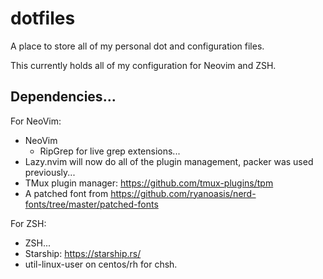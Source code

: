 # dotfiles
A place to store all of my personal dot and configuration files.

This currently holds all of my configuration for Neovim and ZSH.

## Dependencies...

For NeoVim:
- NeoVim
    - RipGrep for live grep extensions...
- Lazy.nvim will now do all of the plugin management, packer was used previously...
- TMux plugin manager: https://github.com/tmux-plugins/tpm
- A patched font from https://github.com/ryanoasis/nerd-fonts/tree/master/patched-fonts

For ZSH:
- ZSH...
- Starship: https://starship.rs/
- util-linux-user on centos/rh for chsh.
